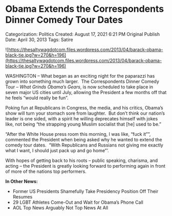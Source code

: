 # Obama Extends the Correspondents Dinner Comedy Tour Dates

Categorization: Politics
Created: August 17, 2021 6:21 PM
Original Publish Date: April 30, 2013
Tags: Satire

![https://thesaltywagdotcom.files.wordpress.com/2013/04/barack-obama-black-tie.jpg?w=270&h=196](https://thesaltywagdotcom.files.wordpress.com/2013/04/barack-obama-black-tie.jpg?w=270&h=196)

WASHINGTON – What began as an exciting night for the paparazzi has grown into something much larger.  The Correspondents Dinner Comedy Tour – *What Grinds Obama’s Gears*, is now scheduled to take place in seven major US cities until July, allowing the President a few months off that he feels “would really be fun”.

Poking fun at Republicans in Congress, the media, and his critics, Obama’s show will turn your stomach sore from laughter.  But don’t think our nation’s leader is one sided, with a spirit he willing deprecates himself with jokes like, not being “the strapping young Muslim socialist that [he] used to be.”

“After the White House press room this morning, I was like, “fuck it””, commented the President when being asked why he wanted to extend the comedy tour dates.  “With Republicans and Russians not giving me exactly what I want, I should just pack up and go home”’.

With hopes of getting back to his roots – public speaking, charisma, and acting – the President is greatly looking forward to performing again in front of more of the nations top performers.

**In Other News:**

- Former US Presidents Shamefully Take Presidency Position Off Their Resumes
- 29 LGBT Athletes Come-Out and Wait for Obama’s Phone Call
- AOL Top News Arguably Not Top News At All